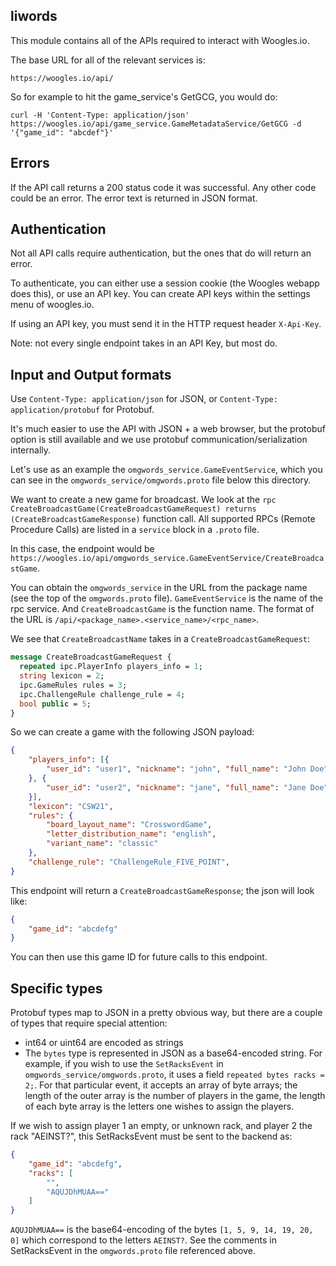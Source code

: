 ## liwords

This module contains all of the APIs required to interact with
Woogles.io.

The base URL for all of the relevant services is:

`https://woogles.io/api/`

So for example to hit the game_service's GetGCG, you would do:

```
curl -H 'Content-Type: application/json' https://woogles.io/api/game_service.GameMetadataService/GetGCG -d '{"game_id": "abcdef"}'
```

## Errors

If the API call returns a 200 status code it was successful. Any other code could be an error. The error text is returned in JSON format.

## Authentication

Not all API calls require authentication, but the ones that do will return an error.

To authenticate, you can either use a session cookie (the Woogles webapp does this), or use an API key. You can create API keys within the settings menu of woogles.io.

If using an API key, you must send it in the HTTP request header `X-Api-Key`.

Note: not every single endpoint takes in an API Key, but most do.

## Input and Output formats

Use `Content-Type: application/json` for JSON, or `Content-Type: application/protobuf` for Protobuf.

It's much easier to use the API with JSON + a web browser, but the protobuf option is still available and we use protobuf communication/serialization internally.

Let's use as an example the `omgwords_service.GameEventService`, which you can see in the `omgwords_service/omgwords.proto` file below this directory.

We want to create a new game for broadcast. We look at the `rpc CreateBroadcastGame(CreateBroadcastGameRequest) returns (CreateBroadcastGameResponse)` function call. All supported RPCs (Remote Procedure Calls) are listed in a `service` block in a `.proto` file.

In this case, the endpoint would be `https://woogles.io/api/omgwords_service.GameEventService/CreateBroadcastGame`.

You can obtain the `omgwords_service` in the URL from the package name (see the top of the `omgwords.proto` file). `GameEventService` is the name of the rpc service. And `CreateBroadcastGame` is the function name. The format of the URL is `/api/<package_name>.<service_name>/<rpc_name>`.

We see that `CreateBroadcastName` takes in a `CreateBroadcastGameRequest`:

```proto
message CreateBroadcastGameRequest {
  repeated ipc.PlayerInfo players_info = 1;
  string lexicon = 2;
  ipc.GameRules rules = 3;
  ipc.ChallengeRule challenge_rule = 4;
  bool public = 5;
}
```

So we can create a game with the following JSON payload:

```json
{
    "players_info": [{
        "user_id": "user1", "nickname": "john", "full_name": "John Doe", "first": true
    }, {
        "user_id": "user2", "nickname": "jane", "full_name": "Jane Doe"
    }],
    "lexicon": "CSW21",
    "rules": {
        "board_layout_name": "CrosswordGame",
        "letter_distribution_name": "english",
        "variant_name": "classic"
    },
    "challenge_rule": "ChallengeRule_FIVE_POINT",
}
```

This endpoint will return a `CreateBroadcastGameResponse`; the json will look like:

```json
{
    "game_id": "abcdefg"
}
```

You can then use this game ID for future calls to this endpoint.

## Specific types

Protobuf types map to JSON in a pretty obvious way, but there are a couple of types that require special attention:

- int64 or uint64 are encoded as strings
- The `bytes` type is represented in JSON as a base64-encoded string. For example, if you wish to use the `SetRacksEvent` in `omgwords_service/omgwords.proto`, it uses a field `repeated bytes racks = 2;`. For that particular event, it accepts an array of byte arrays; the length of the outer array is the number of players in the game, the length of each byte array is the letters one wishes to assign the players.

If we wish to assign player 1 an empty, or unknown rack, and player 2 the rack "AEINST?", this SetRacksEvent must be sent to the backend as:

```json
{
    "game_id": "abcdefg",
    "racks": [
        "",
        "AQUJDhMUAA=="
    ]
}
```

`AQUJDhMUAA==` is the base64-encoding of the bytes `[1, 5, 9, 14, 19, 20, 0]` which correspond to the letters `AEINST?`. See the comments in SetRacksEvent in the `omgwords.proto` file referenced above.